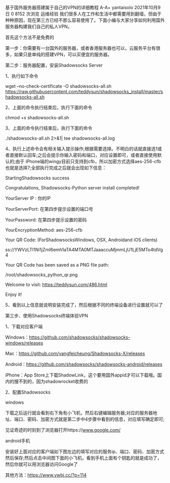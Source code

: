 基于国外服务器搭建属于自己的VPN的详细教程
A-A+ yantaisolo  2021年10月9日  0  8152 次浏览 运维经验
我们很多人在工作和生活中都需要用到翻墙，但由于种种原因，现在第三方已经不那么容易使用了。下面小编与大家分享如何利用国外服务器构建我们自己的私人VPN。

首先这个方法不是免费的

第一步：你需要有一台国外的服务器，或者香港服务器也可以，云服务平台有很多，如果只是单纯的搭建VPN，可以买便宜的服务器。

第二步：服务器配置，安装Shadowsocks Server

1、执行如下命令

wget –no-check-certificate -O shadowsocks-all.sh https://raw.githubusercontent.com/teddysun/shadowsocks_install/master/shadowsocks-all.sh

2、上面的命令执行结束后，执行下面的命令

chmod +x shadowsocks-all.sh

3、上面的命令执行结束后，执行下面的命令

./shadowsocks-all.sh 2>&1| tee shadowsocks-all.log

4、执行上述命令会有相关输入提示操作;根据需要选择。不明白的话就直接选1或者直接默认回车;之后会提示你输入密码和端口，对应设置即可，或者直接使用默认的;由于 iPhone端的wingy目前只支持到cfb，所以加密方式选择aes-256-cfb也就是选择7;全部执行完成之后就会出现如下信息：

StartingShadowsocks success

Congratulations, Shadowsocks-Python server install completed!

YourServer IP : 你的IP

YourServerPort: 在第四步提示设置的端口号

YourPassword: 在第四步提示设置的密码

YourEncryptionMethod: aes-256-cfb

Your QR Code: (ForShadowsocksWindows, OSX, Androidand iOS clients)

ss://YWVzLTI1Ni1jZmI6emh1aTA4MTA0MTJaaaccuMjmmLjU1LjE5MTo4tdVg4

Your QR Code has been saved as a PNG file path:

/root/shadowsocks_python_qr.png

Welcome to visit: https://teddysun.com/486.html

Enjoy it!

5、看到以上信息就说明安装完成了，然后根据不同的终端设备进行设置就可以了

第三步、使用Shadowsocks终端体验VPN

1、下载对应客户端

Windows：https://github.com/shadowsocks/shadowsocks-windows/releases

Mac：https://github.com/yangfeicheung/Shadowsocks-X/releases

Android：https://github.com/shadowsocks/shadowsocks-android/releases

iPhone：App Store上下载ShadowLink，这个要用国外appid才可以下载哦。国内的搜不到的，因为shadowrocket收费的

2、配置Shadowsocks

windows

下载之后运行就会看到右下角有小飞机，然后右键编辑服务器;对应的服务器地址、端口、密码、加密方式就是第二步中4步骤中看到的信息，对应填写确定即可;

见证奇迹的时刻到了浏览器打开https://www.google.com/

android手机

安装好上面对应的客户端如下图左边的填写对应的服务ip、端口、密码、加密方式然后保存;然后点击中间图下面的小飞机，看到手机上面有个钥匙的就是成功了，然后你就可以用浏览器访问Google了

其他方法：https://www.ywbj.cc/?p=114

